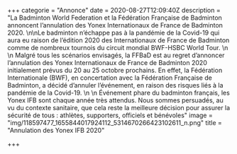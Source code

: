 +++
categorie = "Annonce"
date = 2020-08-27T12:09:40Z
description = "La Badminton World Federation et la Fédération Française de Badminton annoncent l’annulation des Yonex Internationaux de France de Badminton 2020. \n\nLe badminton n’échappe pas à la pandémie de la Covid-19 qui aura eu raison de l’édition 2020 des Internationaux de France de Badminton comme de nombreux tournois du circuit mondial BWF-HSBC World Tour.  \n   \n Malgré tous les scénarios envisagés, la FFBaD est au regret d’annoncer l’annulation des Yonex Internationaux de France de Badminton 2020 initialement prévus du 20 au 25 octobre prochains. En effet, la Fédération Internationale (BWF), en concertation avec la Fédération Française de Badminton, a décidé d’annuler l’événement, en raison des risques liés à la pandémie de la Covid-19.  \n   \n Événement phare du badminton français, les Yonex IFB sont chaque année très attendus. Nous sommes persuadés, au vu du contexte sanitaire, que cela reste la meilleure décision pour assurer la sécurité de tous : athlètes, supporters, officiels et bénévoles"
image = "img/118597477_1655844017924112_5314670266423102611_n.png"
title = "Annulation des Yonex IFB 2020"

+++
